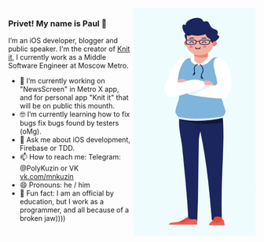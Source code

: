 <img align="right" src="https://github.com/PolyKuzin/PolyKuzin/blob/master/illustration.png" alt="Paul standing" width=250px height=465px/>

### Privet! My name is Paul 👋

I’m an iOS developer, blogger and public speaker. I'm the creator of [Knit it](https://vk.com/mnkuzin), I currently work as a Middle Software Engineer at Moscow Metro. 

- 📱  I’m currently working on "NewsScreen" in Metro X app, and for personal app "Knit it" that will be on public this mounth.
- 🤓  I’m currently learning how to fix bugs fix bugs found by testers (oMg).
- 💬  Ask me about iOS development, Firebase or TDD.
- 📫  How to reach me: Telegram: @PolyKuzin or VK [vk.com/mnkuzin](https://vk.com/mnkuzin)
- 😄  Pronouns: he / him
- 🚴  Fun fact: I am an official by education, but I work as a programmer, and all because of a broken jaw))))
